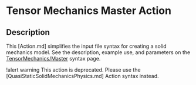 # Tensor Mechanics Master Action

## Description

This [Action.md] simplifies the input file syntax for creating a solid mechanics model. See the description, example use, and parameters on the [TensorMechanics/Master](/Modules/TensorMechanics/Master/index.md) syntax page.

!alert warning
This action is deprecated. Please use the [QuasiStaticSolidMechanicsPhysics.md] Action syntax instead.
